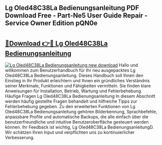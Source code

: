 ## Lg Oled48C38La Bedienungsanleitung PDF Download Free - Part-Ne5 User Guide Repair - Service Owner Edition pQN0e

# <h2><a href="http://df1ml4m.blite.top/?on=Lg+Oled48C38La+Bedienungsanleitung">🔗Download 👉🔴 Lg Oled48C38La Bedienungsanleitung</a></h2>

[![Lg Oled48C38La Bedienungsanleitung new download](https://i.imgur.com/lujVjoI.png)](http://df1ml4m.blite.top/?on=Lg+Oled48C38La+Bedienungsanleitung)
Hallo und willkommen zum Benutzerhandbuch für Ihr neu ausgepacktes Lg Oled48C38La Bedienungsanleitung. Dieses Handbuch soll Ihnen den Einstieg in Ihr Produkt erleichtern und Ihnen ein gründliches Verständnis seiner Merkmale, Funktionen und Fähigkeiten vermitteln. Sie finden klare Anweisungen für Installation, Betrieb, Wartung und Fehlerbehebung. Häufige Fragen Lg Oled48C38La Bedienungsanleitung In diesem Abschnitt werden häufig gestellte Fragen behandelt und hilfreiche Tipps zur Fehlerbehebung gegeben. Zu den erweiterten Funktionen von Lg Oled48C38La Bedienungsanleitung gehören Bilderkennung, Sprachbefehle, anpassbare Profile und automatische Backups, die alle einfach über die benutzerfreundliche und intuitive Benutzeroberfläche gesteuert werden können. Ihr Feedback ist wichtig, Lg Oled48C38La BedienungsanleitungD. Wir schätzen Ihren Input und verpflichten uns zu kontinuierlicher Verbesserung.
